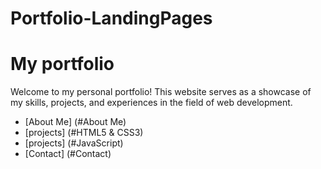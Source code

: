 # Portfolio-LandingPages
# My portfolio

Welcome to my personal portfolio! 
This website serves as a showcase of my skills, projects, and experiences in the field of web development.

- [About Me] (#About Me)
- [projects] (#HTML5 & CSS3)
- [projects] (#JavaScript)
- [Contact] (#Contact)
